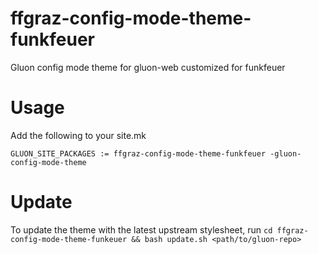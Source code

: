<!--
SPDX-FileCopyrightText: Maciej Krüger <maciej@xeredo.it>

SPDX-License-Identifier: MIT
-->

# ffgraz-config-mode-theme-funkfeuer

Gluon config mode theme for gluon-web customized for funkfeuer

# Usage

Add the following to your site.mk

```
GLUON_SITE_PACKAGES := ffgraz-config-mode-theme-funkfeuer -gluon-config-mode-theme
```

# Update

To update the theme with the latest upstream stylesheet, run `cd ffgraz-config-mode-theme-funkeuer && bash update.sh <path/to/gluon-repo>`
